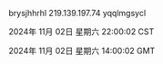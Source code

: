 brysjhhrhl 219.139.197.74 yqqlmgsycl

2024年 11月 02日 星期六 22:00:02 CST

2024年 11月 02日 星期六 14:00:02 GMT
